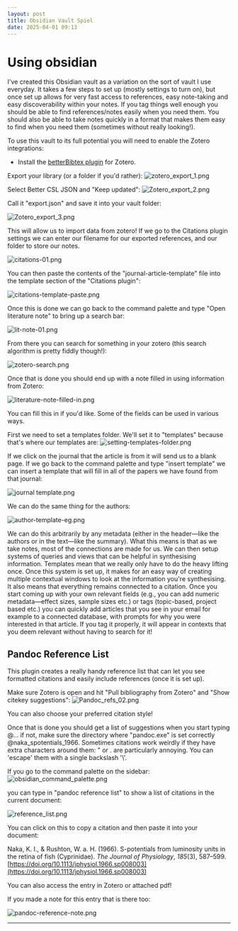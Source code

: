 ```yaml
---
layout: post
title: Obsidian Vault Spiel
date: 2025-04-01 09:13
---
```


# Using obsidian

I've created this Obsidian vault as a variation on the sort of vault I use everyday. It takes a few steps to set up (mostly settings to turn on), but once set up allows for very fast access to references, easy note-taking and easy discoverability within your notes. If you tag things well enough you should be able to find references/notes easily when you need them. You should also be able to take notes quickly in a format that makes them easy to find when you need them (sometimes without really looking!).

To use this vault to its full potential you will need to enable the Zotero integrations:

- Install the [betterBibtex plugin](https://github.com/retorquere/zotero-better-bibtex/releases) for Zotero.

Export your library (or a folder if you'd rather):
![zotero_export_1.png](../media/zotero_export_1.png)

Select Better CSL JSON and "Keep updated":
![Zotero_export_2.png](../media/Zotero_export_2.png)

Call it "export.json" and save it into your vault folder:

![Zotero_export_3.png](../media/Zotero_export_3.png)

This will allow us to import data from zotero! If we go to the Citations plugin settings we can enter our filename for our exported references, and our folder to store our notes.

![citations-01.png](../media/citations-01.png)

You can then paste the contents of the "journal-article-template" file into the template section of the "Citations plugin":

![citations-template-paste.png](../media/citations-template-paste.png)

Once this is done we can go back to the command palette and type "Open literature note" to bring up a search bar:

![lit-note-01.png](../media/lit-note-01.png)

From there you can search for something in your zotero (this search algorithm is pretty fiddly though!):

![zotero-search.png](../media/zotero-search.png)

Once that is done you should end up with a note filled in using information from Zotero:

![literature-note-filled-in.png](../media/literature-note-filled-in.png)


You can fill this in if you'd like. Some of the fields can be used in various ways.

First we need to set a templates folder. We'll set it to "templates" because that's where our templates are:
![setting-templates-folder.png](../media/setting-templates-folder.png)

If we click on the journal that the article is from it will send us to a blank page. If we go back to the command palette and type "insert template" we can insert a template that will fill in all of the papers we have found from that journal:

![journal template.png](../media/journal%20template.png)

We can do the same thing for the authors:

![author-template-eg.png](../media/author-template-eg.png)

We can do this arbitrarily by any metadata (either in the header—like the authors or in the text—like the summary). What this means is that as we take notes, most of the connections are made for us. We can then setup systems of queries and views that can be helpful in synthesising information. Templates mean that we really only have to do the heavy lifting once. Once this system is set up, it makes for an easy way of creating multiple contextual windows to look at the information you're synthesising. It also means that everything remains connected to a citation. Once you start coming up with your own relevant fields (e.g., you can add numeric metadata—effect sizes, sample sizes etc.) or tags (topic-based, project based etc.) you can quickly add articles that you see in your email for example to a connected database, with prompts for why you were interested in that article. If you tag it properly, it will appear in contexts that you deem relevant without having to search for it!

## Pandoc Reference List
This plugin creates a really handy reference list that can let you see formatted citations and easily include references (once it is set up).

Make sure Zotero is open and hit "Pull bibliography from Zotero" and "Show citekey suggestions":
![Pandoc_refs_02.png](../media/Pandoc_refs_02.png)

You can also choose your preferred citation style!

Once that is done you should get a list of suggestions when you start typing @... if not, make sure the directory where "pandoc.exe" is set correctly @naka_spotentials_1966\. Sometimes citations work weirdly if they have extra characters around them: " or . are particularly annoying. You can 'escape' them with a single backslash '\\\'.

If you go to the command palette on the sidebar:
![obsidian_command_palette.png](../media/obsidian_command_palette.png)

you can type in "pandoc reference list" to show a list of citations in the current document:

![reference_list.png](../media/reference_list.png)

You can click on this to copy a citation and then paste it into your document:

Naka, K. I., & Rushton, W. a. H. (1966). S-potentials from luminosity units in the retina of fish (Cyprinidae). _The Journal of Physiology_, _185_(3), 587–599. [https://doi.org/10.1113/jphysiol.1966.sp008003](https://doi.org/10.1113/jphysiol.1966.sp008003)

You can also access the entry in Zotero or attached pdf!

If you made a note for this entry that is there too:

![pandoc-reference-note.png](../media/pandoc-reference-note.png)


---
